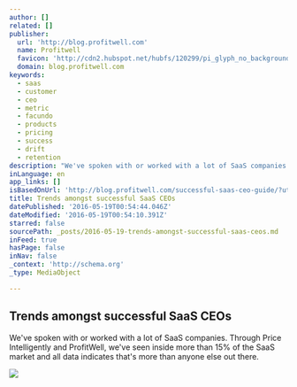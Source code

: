 ```yaml
---
author: []
related: []
publisher:
  url: 'http://blog.profitwell.com'
  name: Profitwell
  favicon: 'http://cdn2.hubspot.net/hubfs/120299/pi_glyph_no_background.png?t=1463357465157'
  domain: blog.profitwell.com
keywords:
  - saas
  - customer
  - ceo
  - metric
  - facundo
  - products
  - pricing
  - success
  - drift
  - retention
description: "We've spoken with or worked with a lot of SaaS companies. Through Price Intelligently and ProfitWell, we've seen inside more than 15% of the SaaS market and all data indicates that's more than anyone else out there."
inLanguage: en
app_links: []
isBasedOnUrl: 'http://blog.profitwell.com/successful-saas-ceo-guide/?utm_campaign=blog-posts&utm_medium=email&_hsenc=p2ANqtz-_nksazzEvb3Ln43mOXaaMuyw-_VNwZkt-Ry1sduHzAr3JCE1-oWTAwsJHCnjo4ZvScBswr1vZTbqdW0M35fGM3gYAaiA&_hsmi=29597394&utm_content=29597192&utm_source=hs_email&hsCtaTracking=31538353-4484-4b82-8700-f7088edac11a%7Cbb4488d3-0faf-4d4f-8d52-fd1abd567199'
title: Trends amongst successful SaaS CEOs
datePublished: '2016-05-19T00:54:44.046Z'
dateModified: '2016-05-19T00:54:10.391Z'
starred: false
sourcePath: _posts/2016-05-19-trends-amongst-successful-saas-ceos.md
inFeed: true
hasPage: false
inNav: false
_context: 'http://schema.org'
_type: MediaObject

---
```

<article style=""><h1>Trends amongst successful SaaS CEOs</h1><p>We've spoken with or worked with a lot of SaaS companies. Through Price Intelligently and ProfitWell, we've seen inside more than 15% of the SaaS market and all data indicates that's more than anyone else out there.</p><img src="http://cdn2.hubspot.net/hub/120299/file-2336446834-jpg/patrick2x-1.jpg?t=1463357465157" /></article>